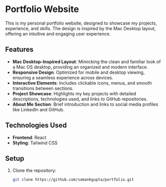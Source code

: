 # Portfolio Website

This is my personal portfolio website, designed to showcase my projects, experience, and skills. The design is inspired by the Mac Desktop layout, offering an intuitive and engaging user experience.

## Features

- **Mac Desktop-Inspired Layout**: Mimicking the clean and familiar look of a Mac OS desktop, providing an organized and modern interface.
- **Responsive Design**: Optimized for mobile and desktop viewing, ensuring a seamless experience across devices.
- **Interactive Elements**: Includes clickable icons, menus, and smooth transitions between sections.
- **Project Showcase**: Highlights my key projects with detailed descriptions, technologies used, and links to GitHub repositories.
- **About Me Section**: Brief introduction and links to social media profiles like LinkedIn and GitHub.

## Technologies Used

- **Frontend**: React
- **Styling**: Tailwind CSS

## Setup

1. Clone the repository:
   ```bash
   git clone https://github.com/samankgupta/portfolio.git
